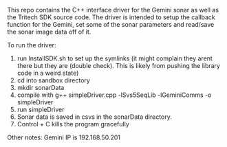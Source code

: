 This repo contains the C++ interface driver for the Gemini sonar as well as the Tritech SDK source code. The driver is intended to setup the callback function for the Gemini, set some of the sonar parameters and read/save the sonar image data off of it. 

To run the driver:

1. run InstallSDK.sh to set up the symlinks (it might complain they arent there but they are (double check). This is likely from pushing the library code in a weird state)
2. cd into sandbox directory
3. mkdir sonarData
4. compile with g++ simpleDriver.cpp -lSvs5SeqLib -lGeminiComms -o simpleDriver
5. run simpleDriver
6. Sonar data is saved in csvs in the sonarData directory.
7. Control + C kills the program gracefully

Other notes:
Gemini IP is 192.168.50.201



